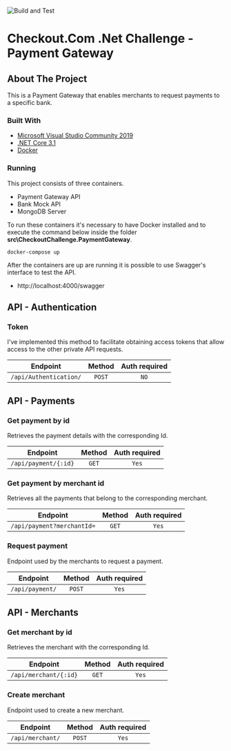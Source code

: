 ![Build and Test](https://github.com/dpdsousa/checkout-dotnet-challenge/workflows/Build%20and%20Test/badge.svg?branch=develop)
# Checkout.Com .Net Challenge - Payment Gateway 
## About The Project
This is a Payment Gateway that enables merchants to request payments to a specific bank.

### Built With
* [Microsoft Visual Studio Community 2019](https://visualstudio.microsoft.com/vs/community/)
* [.NET Core 3.1](https://dotnet.microsoft.com/download/dotnet-core/thank-you/sdk-3.1.301-windows-x64-installer)
* [Docker](https://www.docker.com/products/docker-desktop)

### Running
This project consists of three containers.
* Payment Gateway API
* Bank Mock API
* MongoDB Server

To run these containers it's necessary to have Docker installed and to execute the command below inside the folder **src\CheckoutChallenge.PaymentGateway**.

```
docker-compose up
```
After the containers are up are running it is possible to use Swagger's interface to test the API.
* http://localhost:4000/swagger

## API - Authentication
### Token
I've implemented this method to facilitate obtaining access tokens that allow access to the other private API requests.

| Endpoint  | Method | Auth required |
| :---: | :---: | :---: |
| `/api/Authentication/`  | `POST`  | `NO` |   

## API - Payments
### Get payment by id
Retrieves the payment details with the corresponding Id.

| Endpoint  | Method | Auth required |
| :---: | :---: | :---: |
| `/api/payment/{:id}`  | `GET`  | `Yes` |   

### Get payment by merchant id
Retrieves all the payments that belong to the corresponding merchant.

| Endpoint  | Method | Auth required |
| :---: | :---: | :---: |
| `/api/payment?merchantId=`  | `GET`  | `Yes` |   

### Request payment
Endpoint used by the merchants to request a payment.

| Endpoint  | Method | Auth required |
| :---: | :---: | :---: |
| `/api/payment/`  | `POST`  | `Yes` |   

## API - Merchants
### Get merchant by id
Retrieves the merchant with the corresponding Id.

| Endpoint  | Method | Auth required |
| :---: | :---: | :---: |
| `/api/merchant/{:id}`  | `GET`  | `Yes` |   

### Create merchant
Endpoint used to create a new merchant.

| Endpoint  | Method | Auth required |
| :---: | :---: | :---: |
| `/api/merchant/`  | `POST`  | `Yes` |   


